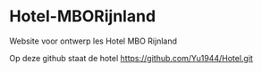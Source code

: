 # Hotel-MBORijnland
Website voor ontwerp les Hotel MBO Rijnland

Op deze github staat de hotel https://github.com/Yu1944/Hotel.git
